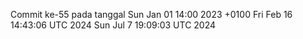 Commit ke-55 pada tanggal Sun Jan 01 14:00 2023 +0100
Fri Feb 16 14:43:06 UTC 2024
Sun Jul  7 19:09:03 UTC 2024
